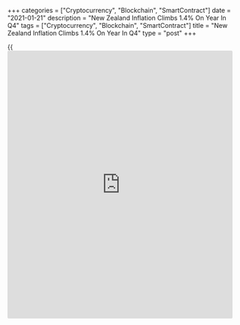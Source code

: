 +++
categories = ["Cryptocurrency", "Blockchain", "SmartContract"]
date = "2021-01-21"
description = "New Zealand Inflation Climbs 1.4% On Year In Q4"
tags = ["Cryptocurrency", "Blockchain", "SmartContract"]
title = "New Zealand Inflation Climbs 1.4% On Year In Q4"
type = "post"
+++

{{<iframe id="large-banner" src="https://www.bounty.group/#slide=15.0" width="100%" height="600" scrolling="no" style="border: 0px solid rgb(216, 221, 230); border-radius: 3px;">}}

Consumer prices in New Zealand jumped 1.4 percent on year in the fourth
quarter of 2020, Statistics New Zealand said on Friday - unchanged from
the previous three months and exceeding expectations for an increase of
1.0 percent.

Individually, housing and household utilities increased 2.6 percent on
year, with rentals for housing up 2.9 percent. Food prices increased 2.5
percent, with fruit and vegetables up 8.6 percent.

Alcoholic beverages and tobacco increased 6.0 percent with cigarettes
and tobacco up 11 percent. Transport prices decreased 3.7 percent with
private transport supplies and services down 8.1 percent.

On a seasonally adjusted quarterly basis, inflation rose 0.6 percent
(0.5 percent unadjusted) - beating expectations for a flat reading
following the 0.7 percent gain in the previous three months.

Individually, transport rose 2.3 percent on quarter, influenced by
higher prices for purchase of vehicles (up 3.0 percent) and passenger
transport services (up 7.9 percent). Recreation and culture rose 2.6
percent, influenced by higher prices for accommodation services (up 11
percent).

Housing and household utilities rose 0.5 percent, influenced by higher
prices for purchase of housing (up 1.3 percent). Food fell 1.7 percent,
influenced by lower prices for fruit and vegetables (down 12 percent).

The average price for 1 liter of 91 octane petrol was NZ$1.87 in Q4, up
from $1.86 in the September 2020 quarter, and down from NZ$2.14 a year
earlier.

The average price for 1 pack of 25 cigarettes was NZ$42.03 in Q4, up
from NZ$41.74 in the three months prior and up from NZ$37.51 from a year
earlier.

Purchase of housing was up 1.3 percent in the December quarter, with
anecdotal reports of rising labor costs as well as rising prices for
some materials and components. Regionally, prices rose 0.5 percent in
Auckland, 0.6 percent in Wellington, and 1.3 percent in Canterbury.

For the year ended December 2020: CPI excluding food increased 1.1
percent; CPI excluding housing and household utilities increased 1.1
percent; and CPI excluding alcoholic beverages and tobacco increased 1.1
percent.

For comments and feedback [contact](https://www.playgroundfx.com/contact/): editorial@rtt[news](https://www.letsplayfx.com/blog/forex-news-website/).com

[Economic News][1]

 **What parts of the world are seeing the best (and worst) economic
performances lately? Click[here][2] to check out our [Econ Scorecard][2]
and find out! See up-to-the-moment [ranking](https://www.playgroundfx.com/blog/crypto-exchange-ranking/)s for the best and worst
performers in [GDP][3], [unemployment rate][4], [inflation][5] and much
more.**

   1. www.rtt[news](https://www.letsplayfx.com/blog/forex-news-website/).com/Content/EconomicNews.aspx
   2. www.rtt[news](https://www.letsplayfx.com/blog/forex-news-website/).com/economic-scorecard/world-rank/PPI/highest-performance.aspx
   3. www.rtt[news](https://www.letsplayfx.com/blog/forex-news-website/).com/economic-scorecard/world-rank/GDP/highest-performance.aspx
   4. www.rtt[news](https://www.letsplayfx.com/blog/forex-news-website/).com/economic-scorecard/world-rank/unemployment-rate/lowest-performance.aspx
   5. www.rtt[news](https://www.letsplayfx.com/blog/forex-news-website/).com/economic-scorecard/world-rank/CPI/highest-performance.aspx